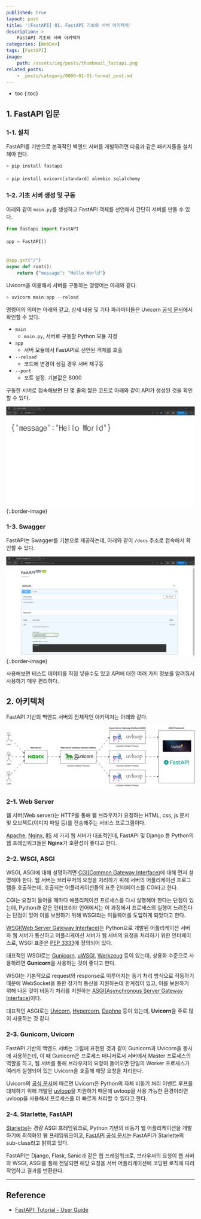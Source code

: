```yaml
---
published: true
layout: post
title: '[FastAPI] 01. FastAPI 기초와 서버 아키텍처'
description: >
    FastAPI 기초와 서버 아키텍처
categories: [WebDev]
tags: [FastAPI]
image:
    path: /assets/img/posts/thumbnail_fastapi.png
related_posts:
    - _posts/category/0000-01-01-format_post.md
---
```

* toc
{:toc}

## 1. FastAPI 입문

### 1-1. 설치

FastAPI를 기반으로 본격적인 백엔드 서버를 개발하려면 다음과 같은 패키지들을 설치해야 한다.  

```powershell
> pip install fastapi

> pip install uvicorn[standard] alembic sqlalchemy
```

### 1-2. 기초 서버 생성 및 구동

아래와 같이 `main.py`를 생성하고 FastAPI 객체를 선언해서 간단히 서버를 만들 수 있다.  

```python
from fastapi import FastAPI

app = FastAPI()


@app.get("/")
async def root():
    return {"message": "Hello World"}
```

Uvicorn을 이용해서 서버를 구동하는 명령어는 아래와 같다.  

```powershell
> uvicorn main:app --reload
```

명령어의 의미는 아래와 같고, 상세 내용 및 기타 파라미터들은 Uvicorn [공식 문서](https://www.uvicorn.org/settings/)에서 확인할 수 있다.  

- `main`
    - `main.py`, 서버로 구동할 Python 모듈 지정
- `app`
    - 서버 모듈에서 FastAPI로 선언된 객체를 호출
- `--reload`
    - 코드에 변경이 생길 경우 서버 재구동
- `--port`
    - 포트 설정. 기본값은 8000

구동한 서버로 접속해보면 단 몇 줄의 짧은 코드로 아래와 같이 API가 생성된 것을 확인할 수 있다.  

![fastapi_firstlook](/assets/img/posts/fastapi_firstlook.png)
{:.border-image}

### 1-3. Swagger

FastAPI는 Swagger를 기본으로 제공하는데, 아래와 같이 `/docs` 주소로 접속해서 확인할 수 있다.  

![fastapi_docs](/assets/img/posts/fastapi_docs.png)
{:.border-image}

사용해보면 테스트 데이터를 직접 넣을수도 있고 API에 대한 여러 가지 정보를 알려줘서 사용하기 매우 편리하다.  

## 2. 아키텍처

FastAPI 기반의 백엔드 서버의 전체적인 아키텍처는 아래와 같다.  

![fastapi_server_architecture](/assets/img/posts/fastapi_server_architecture.png)

### 2-1. Web Server

웹 서버(Web server)는 HTTP를 통해 웹 브라우저가 요청하는 HTML, css, js 문서 및 오브젝트(이미지 파일 등)를 전송해주는 서비스 프로그램이다.  

[Apache](https://httpd.apache.org/), [Nginx](https://www.nginx.com/), [IIS](https://www.iis.net/) 세 가지 웹 서버가 대표적인데, FastAPI 및 Django 등 Python의 웹 프레임워크들은 **Nginx**가 호환성이 좋다고 한다.  

### 2-2. WSGI, ASGI

WSGI, ASGI에 대해 설명하려면 [CGI(Common Gateway Interface)](https://en.wikipedia.org/wiki/Common_Gateway_Interface)에 대해 먼저 설명해야 한다. 웹 서버는 브라우저의 요청을 처리하기 위해 서버의 어플리케이션 프로그램을 호출하는데, 호출되는 어플리케이션들의 표준 인터페이스를 CGI라고 한다.  

CGI는 요청이 들어올 때마다 애플리케이션 프로세스를 다시 실행해야 한다는 단점이 있는데, Python과 같은 인터프리터 언어에서는 이 과정에서 프로세스의 실행이 느려진다는 단점이 있어 이를 보완하기 위해 WSGI라는 미들웨어를 도입하게 되었다고 한다.  

[WSGI(Web Server Gateway Interface)](https://wsgi.readthedocs.io/)는 Python으로 개발된 어플리케이션 서버와 웹 서버가 통신하고 어플리케이션 서버가 웹 서버의 요청을 처리하기 위한 인터페이스로, WSGI 표준은 [PEP 3333](https://peps.python.org/pep-3333/)에 정의되어 있다.  

대표적인 WSGI로는 [Gunicorn](https://gunicorn.org/), [uWSGI](https://uwsgi-docs.readthedocs.io/en/latest/), [Werkzeug](https://werkzeug.palletsprojects.com/) 등이 있는데, 상용화 수준으로 사용하려면 **Gunicorn**을 사용하는 것이 좋다고 한다.  

WSGI는 기본적으로 request와 response로 이루어지는 동기 처리 방식으로 작동하기 때문에 WebSocket을 통한 장기적 통신을 지원하는데 한계점이 있고, 이를 보완하기 위해 나온 것이 비동기 처리를 지원하는 [ASGI(Asynchronous Server Gateway Interface)](https://asgi.readthedocs.io/)이다.  

대표적인 ASGI로는 [Uvicorn](https://www.uvicorn.org/), [Hypercorn](https://pgjones.gitlab.io/hypercorn/), [Daphne](https://github.com/django/daphne) 등이 있는데, **Uvicorn**을 주로 많이 사용하는 것 같다.  

### 2-3. Gunicorn, Uvicorn

FastAPI 기반의 백엔드 서버는 그림에 표현된 것과 같이 Gunicorn과 Uvicorn을 동시에 사용하는데, 이 때 Gunicorn은 프로세스 매니저로서 서버에서 Master 프로세스의 역할을 하고, 웹 서버를 통해 브라우저의 요청이 들어오면 단일의 Worker 프로세스가 여러개 실행되어 있는 Uvicorn을 호출해 해당 요청을 처리한다.  

Uvicorn의 [공식 문서](https://www.uvicorn.org/settings/#implementation)에 따르면 Uvicorn은 Python의 자체 비동기 처리 이벤트 루프를 대체하기 위해 개발된 [uvloop](https://uvloop.readthedocs.io/)을 지원하기 때문에 uvloop을 사용 가능한 환경이라면 uvloop을 사용해서 프로세스를 더 빠르게 처리할 수 있다고 한다.  

### 2-4. Starlette, FastAPI

[Starlette](https://www.starlette.io/)는 경량 ASGI 프레임워크로, Python 기반의 비동기 웹 어플리케이션을 개발하기에 최적화된 웹 프레임워크이고, [FastAPI](https://fastapi.tiangolo.com/) [공식 문서](https://fastapi.tiangolo.com/features/#starlette-features)는 FastAPI가 Starlette의 sub-class라고 밝히고 있다.  

FastAPI는 Django, Flask, Sanic과 같은 웹 프레임워크로, 브라우저의 요청이 웹 서버와 WSGI, ASGI를 통해 전달되면 해당 요청을 서버 어플리케이션에 코딩된 로직에 따라 작업하고 결과를 반환한다.  

---
## Reference
- [FastAPI: Tutorial - User Guide](https://fastapi.tiangolo.com/tutorial/)